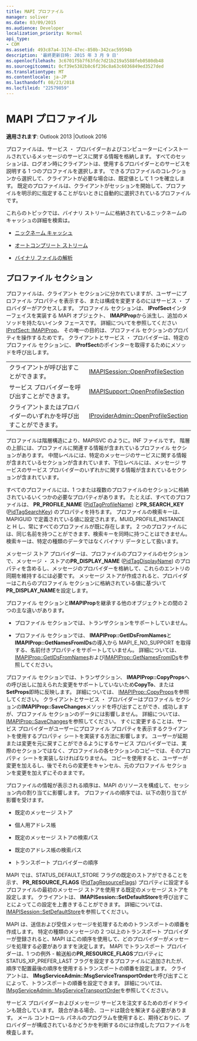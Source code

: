 ```yaml
---
title: MAPI プロファイル
manager: soliver
ms.date: 03/09/2015
ms.audience: Developer
localization_priority: Normal
api_type:
- COM
ms.assetid: 493c87a4-317d-47ec-850b-342cac59594b
description: '最終更新日時: 2015 年 3 月 9 日'
ms.openlocfilehash: 3c6701f5b7f63fdc7d21b219a5588feb0580db48
ms.sourcegitcommit: 0cf39e5382b8c6f236c8a63c6036849ed3527ded
ms.translationtype: MT
ms.contentlocale: ja-JP
ms.lasthandoff: 08/23/2018
ms.locfileid: "22579859"
---
```

# <a name="mapi-profiles"></a>MAPI プロファイル

  
  
**適用されます**: Outlook 2013 |Outlook 2016 
  
プロファイルは、サービス ・ プロバイダーおよびコンピューターにインストールされているメッセージのサービスに関する情報を格納します。 すべてのセッションは、ログオン時にクライアントは、使用するプロバイダーとのサービスを説明する 1 つのプロファイルを選択します。 できるプロファイルのコレクションから選択して、クライアントが必要な場合は、既定値として 1 つを確立します。 既定のプロファイルは、クライアントがセッションを開始して、プロファイルを明示的に指定することがないときに自動的に選択されているプロファイルです。
  
これらのトピックでは、バイナリ ストリームに格納されているニックネームのキャッシュの詳細を検索は。
  
- [ニックネーム キャッシュ](nickname-cache.md)
    
- [オートコンプリート ストリーム](autocomplete-stream.md)
    
- [バイナリ ファイルの解析](http://portalvhds6gyn3khqwmgzd.blob.core.windows.net/files/NK2/NK2WithBinaryExample.pdf)
    
## <a name="profile-sections"></a>プロファイル セクション

プロファイルは、クライアント セクションに分かれていますが、ユーザーにプロファイル プロパティを表示する、または構成を変更するのにはサービス ・ プロバイダーがアクセスします。 プロファイル セクションは、 **IProfSect**インターフェイスを実装する MAPI オブジェクト、 **IMAPIProp**から派生し、追加のメソッドを持たないインタ フェースです。 詳細についてを参照してください[IProfSect: IMAPIProp](iprofsectimapiprop.md)。 その唯一の目的は、プロファイル セクションのプロパティを操作するためです。 クライアントとサービス ・ プロバイダーは、特定のプロファイル セクションに、 **IProfSect**のポインターを取得するためにメソッドを呼び出します。 
  
|||
|:-----|:-----|
|クライアントが呼び出すことができます。  <br/> |[IMAPISession::OpenProfileSection](imapisession-openprofilesection.md) <br/> |
|サービス プロバイダーを呼び出すことができます。  <br/> |[IMAPISupport::OpenProfileSection](imapisupport-openprofilesection.md) <br/> |
|クライアントまたはプロバイダーのいずれかを呼び出すことができます。  <br/> |[IProviderAdmin::OpenProfileSection](iprovideradmin-openprofilesection.md) <br/> |
   
プロファイルは階層構造により、MAPISVC のように。INF ファイルです。 階層の上部には、プロファイルに関連する情報が含まれているプロファイル セクションがあります。 中間レベルには、特定のメッセージのサービスに関する情報が含まれているセクションが含まれています、下位レベルには、メッセージ サービスのサービス プロバイダーのいずれかに関する情報が含まれているセクションが含まれています。 
  
すべてのプロファイルには、1 つまたは複数のプロファイルのセクションに格納されているいくつかの必要なプロパティがあります。 たとえば、すべてのプロファイルは、 **PR_PROFILE_NAME** ([PidTagProfileName](pidtagprofilename-canonical-property.md)) と**PR_SEARCH_KEY** ([PidTagSearchKey](pidtagsearchkey-canonical-property.md)) のプロパティを持ちます。 プロファイルの検索キーは、MAPIGUID で定義されている値に設定されます。MUID_PROFILE_INSTANCE と H し、常にすべてのプロファイルが既に存在します。 2 つのプロファイルには、同じ名前を持つことができます、検索キーを同時に持つことはできません。 検索キーは、特定の種類のデータではなくバイナリ データとして扱います。
  
メッセージ ストア プロバイダーは、プロファイルのプロファイルのセクションで、メッセージ ・ ストアの**PR_DISPLAY_NAME** ([PidTagDisplayName](pidtagdisplayname-canonical-property.md)) のプロパティを含めるし、メッセージのプロバイダーを格納して、これらのエントリの同期を維持するには必要です。 メッセージ ストアが作成されると、プロバイダーはこれらのプロファイル セクションに格納されている値に基づいて**PR_DISPLAY_NAME**を設定します。 
  
プロファイル セクションと**IMAPIProp**を継承する他のオブジェクトとの間の 2 つの主な違いがあります。 
  
- プロファイル セクションでは、トランザクションをサポートしていません。
    
- プロファイル セクションでは、 **IMAPIProp::GetIDsFromNames**と**IMAPIProp::GetNamesFromIDs**の導入から MAPI_E_NO_SUPPORT を取得する、名前付きプロパティをサポートしていません。 詳細については、 [IMAPIProp::GetIDsFromNames](imapiprop-getidsfromnames.md)および[IMAPIProp::GetNamesFromIDs](imapiprop-getnamesfromids.md)を参照してください。
    
プロファイル セクションでは、トランザクション、 **IMAPIProp::CopyProps**への呼び出しに加えられた変更をサポートしていないため**CopyTo**、または**SetProps**即時に反映します。 詳細については、 [IMAPIProp::CopyProps](imapiprop-copyprops.md)を参照してください。 クライアントとサービス ・ プロバイダーはプロファイル セクションの**IMAPIProp::SaveChanges**メソッドを呼び出すことができ、成功しますが、プロファイル セクションのデータには影響しません。 詳細については、 [IMAPIProp::SaveChanges](imapiprop-savechanges.md)を参照してください。 すぐに変更することは、サービス プロバイダーがユーザーにプロファイル プロパティを表示するクライアントを使用するプロパティ シートを実装する方法に影響します。 ユーザーが延期または変更を元に戻すことができるようにするサービス プロバイダーでは、実際のセクションではなく、プロファイルの各セクションのコピーでは、そのプロパティ シートを実装しなければなりません。 コピーを使用すると、ユーザーが変更を加えるし、後でそれらの変更をキャンセル、元のプロファイル セクションを変更を加えずにそのままです。 
  
プロファイルの情報が表示される順序は、MAPI のリソースを構成して、セッション内の割り当てに影響します。 プロファイルの順序では、以下の割り当てが影響を受けます。
  
- 既定のメッセージ ストア
    
- 個人用アドレス帳
    
- 既定のメッセージ ストアの検索パス
    
- 既定のアドレス帳の検索パス
    
- トランスポート プロバイダーの順序
    
MAPI では、STATUS_DEFAULT_STORE フラグの既定のストアができることを示す、 **PR_RESOURCE_FLAGS** ([PidTagResourceFlags](pidtagresourceflags-canonical-property.md)) プロパティに設定するプロファイルの最初のメッセージ ストアを使用する既定のメッセージ ストアを設定します。 クライアントは、 **IMAPISession::SetDefaultStore**を呼び出すことによってこの設定を上書きすることができます。 詳細については、 [IMAPISession::SetDefaultStore](imapisession-setdefaultstore.md)を参照してください。
  
MAPI は、送信および受信メッセージを処理するためのトランスポートの順番を作成します。 特定の種類のメッセージの 2 つ以上のトランスポート プロバイダーが登録されると、MAPI はこの順序を使用して、どのプロバイダーがメッセージを処理する必要がありますを決定します。 MAPI でトランスポート プロバイダーは、1 つの例外 - 輸送船の**PR_RESOURCE_FLAGS**プロパティに STATUS_XP_PREFER_LAST フラグを設定するプロファイルに追加されたが、順序で配置最後の順序を使用するトランスポートの順番を設定します。 クライアントは、 **IMsgServiceAdmin::MsgServiceTransportOrder**を呼び出すことによって、トランスポートの順番を設定できます。 詳細については、 [IMsgServiceAdmin::MsgServiceTransportOrder](imsgserviceadmin-msgservicetransportorder.md)を参照してください。
  
サービス プロバイダーおよびメッセージ サービスを注文するためのガイドラインも競合しています。 競合がある場合、コードは競合を解決する必要があります。 メール コントロール パネルのプログラムを使用すると、期待どおりに、プロバイダーが構成されているかどうかを判断するのには作成したプロファイルを検査します。
  

